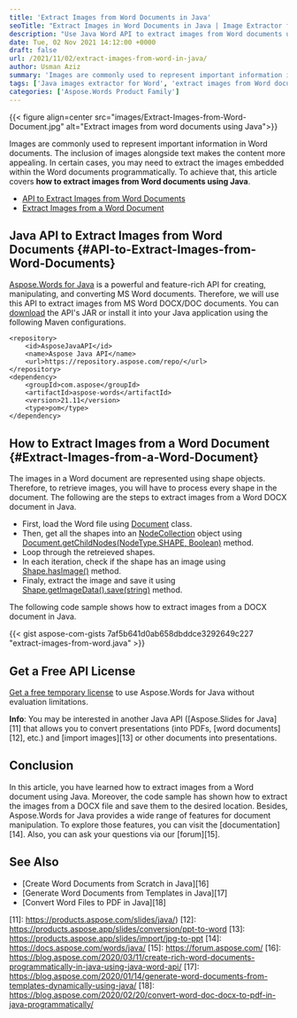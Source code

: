 ```yaml
---
title: 'Extract Images from Word Documents in Java'
seoTitle: "Extract Images in Word Documents in Java | Image Extractor for DOCX"
description: "Use Java Word API to extract images from Word documents using Java. Extract images from DOCX or DOC files and save them to the desired location."
date: Tue, 02 Nov 2021 14:12:00 +0000
draft: false
url: /2021/11/02/extract-images-from-word-in-java/
author: Usman Aziz
summary: 'Images are commonly used to represent important information in Word documents. The inclusion of images alongside text makes the content more appealing. In certain cases, you may need to extract the images embedded within the Word documents programmatically. To achieve that, this article covers **how to extract images from Word documents using Java**.'
tags: ['Java images extractor for Word', 'extract images from Word document in Java', 'extract images from doc in Java', 'extract images from docx in Java']
categories: ['Aspose.Words Product Family']
---
```




{{< figure align=center src="images/Extract-Images-from-Word-Document.jpg" alt="Extract images from word documents using Java">}}


Images are commonly used to represent important information in Word documents. The inclusion of images alongside text makes the content more appealing. In certain cases, you may need to extract the images embedded within the Word documents programmatically. To achieve that, this article covers **how to extract images from Word documents using Java**.

*   [API to Extract Images from Word Documents][1]
*   [Extract Images from a Word Document][2]

## Java API to Extract Images from Word Documents {#API-to-Extract-Images-from-Word-Documents}

[Aspose.Words for Java][3] is a powerful and feature-rich API for creating, manipulating, and converting MS Word documents. Therefore, we will use this API to extract images from MS Word DOCX/DOC documents. You can [download][4] the API's JAR or install it into your Java application using the following Maven configurations.

```
<repository>
    <id>AsposeJavaAPI</id>
    <name>Aspose Java API</name>
    <url>https://repository.aspose.com/repo/</url>
</repository>
<dependency>
    <groupId>com.aspose</groupId>
    <artifactId>aspose-words</artifactId>
    <version>21.11</version>
    <type>pom</type>
</dependency>
```

## How to Extract Images from a Word Document {#Extract-Images-from-a-Word-Document}

The images in a Word document are represented using shape objects. Therefore, to retrieve images, you will have to process every shape in the document. The following are the steps to extract images from a Word DOCX document in Java.

*   First, load the Word file using [Document][5] class.
*   Then, get all the shapes into an [NodeCollection<Shape>][6] object using [Document.getChildNodes(NodeType.SHAPE, Boolean)][7] method.
*   Loop through the retreieved shapes.
*   In each iteration, check if the shape has an image using [Shape.hasImage()][8] method.
*   Finaly, extract the image and save it using [Shape.getImageData().save(string)][9] method.

The following code sample shows how to extract images from a DOCX document in Java.

{{< gist aspose-com-gists 7af5b641d0ab658dbddce3292649c227 "extract-images-from-word.java" >}}

## Get a Free API License

[Get a free temporary license][10] to use Aspose.Words for Java without evaluation limitations.

**Info**: You may be interested in another Java API ([Aspose.Slides for Java][11] that allows you to convert presentations (into PDFs, [word documents][12], etc.) and [import images][13] or other documents into presentations.

## Conclusion

In this article, you have learned how to extract images from a Word document using Java. Moreover, the code sample has shown how to extract the images from a DOCX file and save them to the desired location. Besides, Aspose.Words for Java provides a wide range of features for document manipulation. To explore those features, you can visit the [documentation][14]. Also, you can ask your questions via our [forum][15].

## See Also

*   [Create Word Documents from Scratch in Java][16]
*   [Generate Word Documents from Templates in Java][17]
*   [Convert Word Files to PDF in Java][18]




[1]: #API-to-Extract-Images-from-Word-Documents
[2]: #Extract-Images-from-a-Word-Document
[3]: https://products.aspose.com/words/java/
[4]: https://downloads.aspose.com/words/java/
[5]: https://apireference.aspose.com/words/java/com.aspose.words/Document
[6]: https://apireference.aspose.com/words/java/com.aspose.words/NodeCollection
[7]: https://apireference.aspose.com/words/java/com.aspose.words/document#ChildNodes
[8]: https://apireference.aspose.com/words/java/com.aspose.words/shape#HasImage
[9]: https://apireference.aspose.com/words/java/com.aspose.words/imagedata#save(java.lang.String)
[10]: https://purchase.aspose.com/temporary-license
[11]: https://products.aspose.com/slides/java/)
[12]: https://products.aspose.app/slides/conversion/ppt-to-word
[13]: https://products.aspose.app/slides/import/jpg-to-ppt
[14]: https://docs.aspose.com/words/java/
[15]: https://forum.aspose.com/
[16]: https://blog.aspose.com/2020/03/11/create-rich-word-documents-programmatically-in-java-using-java-word-api/
[17]: https://blog.aspose.com/2020/01/14/generate-word-documents-from-templates-dynamically-using-java/
[18]: https://blog.aspose.com/2020/02/20/convert-word-doc-docx-to-pdf-in-java-programmatically/




